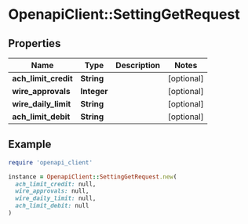 # OpenapiClient::SettingGetRequest

## Properties

| Name | Type | Description | Notes |
| ---- | ---- | ----------- | ----- |
| **ach_limit_credit** | **String** |  | [optional] |
| **wire_approvals** | **Integer** |  | [optional] |
| **wire_daily_limit** | **String** |  | [optional] |
| **ach_limit_debit** | **String** |  | [optional] |

## Example

```ruby
require 'openapi_client'

instance = OpenapiClient::SettingGetRequest.new(
  ach_limit_credit: null,
  wire_approvals: null,
  wire_daily_limit: null,
  ach_limit_debit: null
)
```

